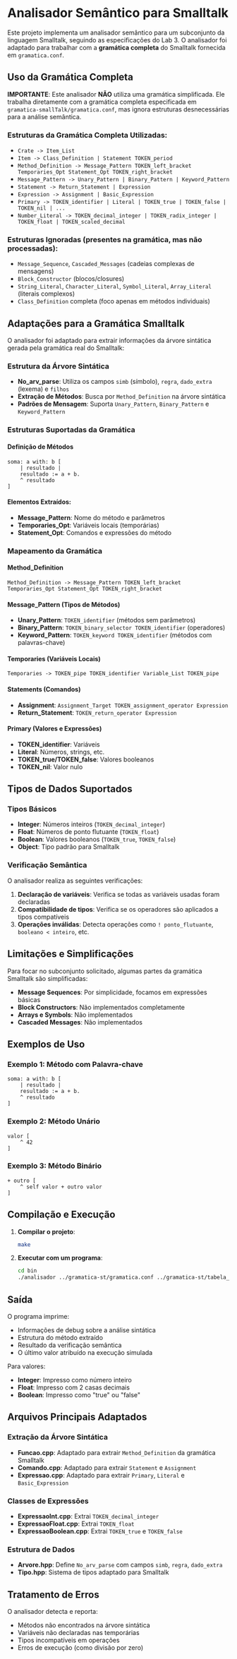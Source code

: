 # Analisador Semântico para Smalltalk

Este projeto implementa um analisador semântico para um subconjunto da linguagem Smalltalk, seguindo as especificações do Lab 3. O analisador foi adaptado para trabalhar com a **gramática completa** do Smalltalk fornecida em `gramatica.conf`.

## Uso da Gramática Completa

**IMPORTANTE**: Este analisador **NÃO** utiliza uma gramática simplificada. Ele trabalha diretamente com a gramática completa especificada em `gramatica-smallTalk/gramatica.conf`, mas ignora estruturas desnecessárias para a análise semântica.

### Estruturas da Gramática Completa Utilizadas:
- `Crate -> Item_List`
- `Item -> Class_Definition | Statement TOKEN_period`
- `Method_Definition -> Message_Pattern TOKEN_left_bracket Temporaries_Opt Statement_Opt TOKEN_right_bracket`
- `Message_Pattern -> Unary_Pattern | Binary_Pattern | Keyword_Pattern`
- `Statement -> Return_Statement | Expression`
- `Expression -> Assignment | Basic_Expression`
- `Primary -> TOKEN_identifier | Literal | TOKEN_true | TOKEN_false | TOKEN_nil | ...`
- `Number_Literal -> TOKEN_decimal_integer | TOKEN_radix_integer | TOKEN_float | TOKEN_scaled_decimal`

### Estruturas Ignoradas (presentes na gramática, mas não processadas):
- `Message_Sequence`, `Cascaded_Messages` (cadeias complexas de mensagens)
- `Block_Constructor` (blocos/closures)
- `String_Literal`, `Character_Literal`, `Symbol_Literal`, `Array_Literal` (literais complexos)
- `Class_Definition` completa (foco apenas em métodos individuais)

## Adaptações para a Gramática Smalltalk

O analisador foi adaptado para extrair informações da árvore sintática gerada pela gramática real do Smalltalk:

### Estrutura da Árvore Sintática
- **No_arv_parse**: Utiliza os campos `simb` (símbolo), `regra`, `dado_extra` (lexema) e `filhos`
- **Extração de Métodos**: Busca por `Method_Definition` na árvore sintática
- **Padrões de Mensagem**: Suporta `Unary_Pattern`, `Binary_Pattern` e `Keyword_Pattern`

### Estruturas Suportadas da Gramática

#### Definição de Métodos
```smalltalk
soma: a with: b [
    | resultado |
    resultado := a + b.
    ^ resultado
]
```

#### Elementos Extraídos:
- **Message_Pattern**: Nome do método e parâmetros
- **Temporaries_Opt**: Variáveis locais (temporárias) 
- **Statement_Opt**: Comandos e expressões do método

### Mapeamento da Gramática

#### Method_Definition
```
Method_Definition -> Message_Pattern TOKEN_left_bracket Temporaries_Opt Statement_Opt TOKEN_right_bracket
```

#### Message_Pattern (Tipos de Métodos)
- **Unary_Pattern**: `TOKEN_identifier` (métodos sem parâmetros)
- **Binary_Pattern**: `TOKEN_binary_selector TOKEN_identifier` (operadores)
- **Keyword_Pattern**: `TOKEN_keyword TOKEN_identifier` (métodos com palavras-chave)

#### Temporaries (Variáveis Locais)
```
Temporaries -> TOKEN_pipe TOKEN_identifier Variable_List TOKEN_pipe
```

#### Statements (Comandos)
- **Assignment**: `Assignment_Target TOKEN_assignment_operator Expression`
- **Return_Statement**: `TOKEN_return_operator Expression`

#### Primary (Valores e Expressões)
- **TOKEN_identifier**: Variáveis
- **Literal**: Números, strings, etc.
- **TOKEN_true/TOKEN_false**: Valores booleanos
- **TOKEN_nil**: Valor nulo

## Tipos de Dados Suportados

### Tipos Básicos
- **Integer**: Números inteiros (`TOKEN_decimal_integer`)
- **Float**: Números de ponto flutuante (`TOKEN_float`)
- **Boolean**: Valores booleanos (`TOKEN_true`, `TOKEN_false`)
- **Object**: Tipo padrão para Smalltalk

### Verificação Semântica

O analisador realiza as seguintes verificações:

1. **Declaração de variáveis**: Verifica se todas as variáveis usadas foram declaradas
2. **Compatibilidade de tipos**: Verifica se os operadores são aplicados a tipos compatíveis
3. **Operações inválidas**: Detecta operações como `! ponto_flutuante`, `booleano < inteiro`, etc.

## Limitações e Simplificações

Para focar no subconjunto solicitado, algumas partes da gramática Smalltalk são simplificadas:

- **Message Sequences**: Por simplicidade, focamos em expressões básicas
- **Block Constructors**: Não implementados completamente
- **Arrays e Symbols**: Não implementados
- **Cascaded Messages**: Não implementados

## Exemplos de Uso

### Exemplo 1: Método com Palavra-chave
```smalltalk
soma: a with: b [
    | resultado |
    resultado := a + b.
    ^ resultado
]
```

### Exemplo 2: Método Unário
```smalltalk
valor [
    ^ 42
]
```

### Exemplo 3: Método Binário
```smalltalk
+ outro [
    ^ self valor + outro valor
]
```

## Compilação e Execução

1. **Compilar o projeto**:
   ```bash
   make
   ```

2. **Executar com um programa**:
   ```bash
   cd bin
   ./analisador ../gramatica-st/gramatica.conf ../gramatica-st/tabela_lr1.conf < ../entrada_tokens_exemplo.txt
   ```

## Saída

O programa imprime:
- Informações de debug sobre a análise sintática
- Estrutura do método extraído
- Resultado da verificação semântica
- O último valor atribuído na execução simulada

Para valores:
- **Integer**: Impresso como número inteiro
- **Float**: Impresso com 2 casas decimais
- **Boolean**: Impresso como "true" ou "false"

## Arquivos Principais Adaptados

### Extração da Árvore Sintática
- **Funcao.cpp**: Adaptado para extrair `Method_Definition` da gramática Smalltalk
- **Comando.cpp**: Adaptado para extrair `Statement` e `Assignment`
- **Expressao.cpp**: Adaptado para extrair `Primary`, `Literal` e `Basic_Expression`

### Classes de Expressões
- **ExpressaoInt.cpp**: Extrai `TOKEN_decimal_integer`
- **ExpressaoFloat.cpp**: Extrai `TOKEN_float`
- **ExpressaoBoolean.cpp**: Extrai `TOKEN_true` e `TOKEN_false`

### Estrutura de Dados
- **Arvore.hpp**: Define `No_arv_parse` com campos `simb`, `regra`, `dado_extra`
- **Tipo.hpp**: Sistema de tipos adaptado para Smalltalk

## Tratamento de Erros

O analisador detecta e reporta:
- Métodos não encontrados na árvore sintática
- Variáveis não declaradas nas temporárias
- Tipos incompatíveis em operações
- Erros de execução (como divisão por zero)

